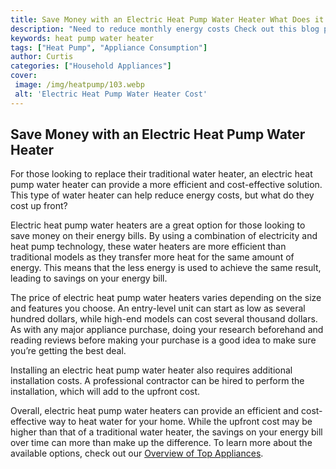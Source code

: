 ```yaml
---
title: Save Money with an Electric Heat Pump Water Heater What Does it Cost
description: "Need to reduce monthly energy costs Check out this blog post to learn about installing an electric heat pump water heater and the associated costs Find out how to potentially save money on energy bills without sacrificing comfort"
keywords: heat pump water heater
tags: ["Heat Pump", "Appliance Consumption"]
author: Curtis
categories: ["Household Appliances"]
cover: 
 image: /img/heatpump/103.webp
 alt: 'Electric Heat Pump Water Heater Cost'
---
```

## Save Money with an Electric Heat Pump Water Heater

For those looking to replace their traditional water heater, an electric heat pump water heater can provide a more efficient and cost-effective solution. This type of water heater can help reduce energy costs, but what do they cost up front?

Electric heat pump water heaters are a great option for those looking to save money on their energy bills. By using a combination of electricity and heat pump technology, these water heaters are more efficient than traditional models as they transfer more heat for the same amount of energy. This means that the less energy is used to achieve the same result, leading to savings on your energy bill.

The price of electric heat pump water heaters varies depending on the size and features you choose. An entry-level unit can start as low as several hundred dollars, while high-end models can cost several thousand dollars. As with any major appliance purchase, doing your research beforehand and reading reviews before making your purchase is a good idea to make sure you’re getting the best deal.

Installing an electric heat pump water heater also requires additional installation costs. A professional contractor can be hired to perform the installation, which will add to the upfront cost.

Overall, electric heat pump water heaters can provide an efficient and cost-effective way to heat water for your home. While the upfront cost may be higher than that of a traditional water heater, the savings on your energy bill over time can more than make up the difference. To learn more about the available options, check out our [Overview of Top Appliances](./pages/appliance-overview).
